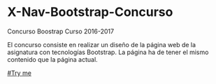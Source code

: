 # X-Nav-Bootstrap-Concurso
Concurso Boostrap Curso 2016-2017

El concurso consiste en realizar un diseño de la página web de la asignatura con tecnologías Bootstrap. La página ha de tener el mismo contenido que la página actual.


[#Try me]( https://arturo-rb.github.io/X-Nav-Bootstrap-Concurso/.)
